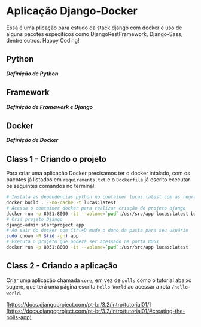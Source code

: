 # Aplicação Django-Docker

Essa é uma plicação para estudo da stack django com docker e uso de alguns pacotes específicos como DjangoRestFramework, Django-Sass, dentre outros. Happy Coding!

## Python

***Definição de Python***

## Framework

***Definição de Framework e Django***

## Docker

***Definição de Docker***

## Class 1 - Criando o projeto

Para criar uma aplicação Docker precisamos ter o docker intalado, com os pacotes já listados em `requirements.txt` e o `Dockerfile` já escrito executar os seguintes comandos no terminal:

```sh
# Instala as dependências python no container lucas:latest com as regras do Dockerfile
docker build . --no-cache -t lucas:latest
# Acessa o container docker para realizar criação do projeto django
docker run -p 8051:8000 -it --volume=`pwd`:/usr/src/app lucas:latest bash
# Cria projeto Django
django-admin startproject app
# Ao sair do docker com Ctrl+D mude o dono da pasta para seu usuário
sudo chown -R $(id -gn) app
# Executa o projeto que poderá ser acessado na porta 8051
docker run -p 8051:8000 -it --volume=`pwd`:/usr/src/app lucas:latest
```

## Class 2 - Criando a aplicação

Criar uma aplicação chamada `core`, em vez de `polls` como o tutorial abaixo sugere, que terá uma página escrita `Hello World` ao acessar a rota `/hello-world`.

[https://docs.djangoproject.com/pt-br/3.2/intro/tutorial01/](https://docs.djangoproject.com/pt-br/3.2/intro/tutorial01/#creating-the-polls-app)